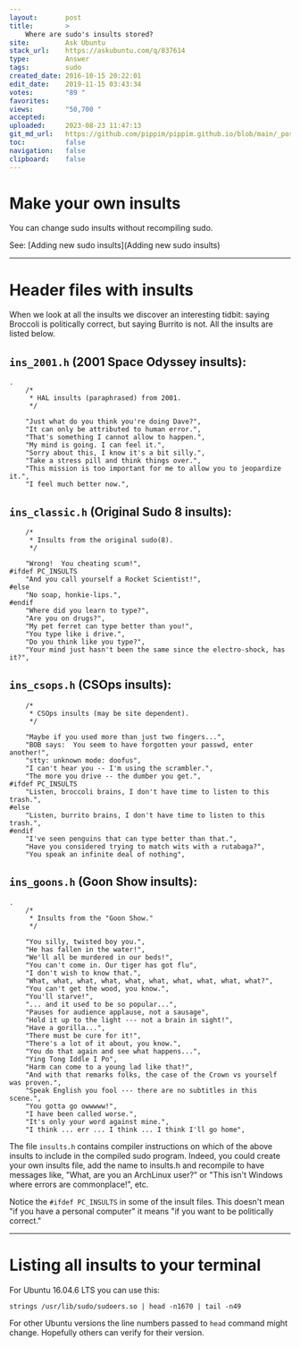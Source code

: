```yaml
---
layout:       post
title:        >
    Where are sudo's insults stored?
site:         Ask Ubuntu
stack_url:    https://askubuntu.com/q/837614
type:         Answer
tags:         sudo
created_date: 2016-10-15 20:22:01
edit_date:    2019-11-15 03:43:34
votes:        "89 "
favorites:    
views:        "50,700 "
accepted:     
uploaded:     2023-08-23 11:47:13
git_md_url:   https://github.com/pippim/pippim.github.io/blob/main/_posts/2016/2016-10-15-Where-are-sudo_s-insults-stored_.md
toc:          false
navigation:   false
clipboard:    false
---
```


# Make your own insults

You can change sudo insults without recompiling sudo.

See: [Adding new sudo insults](Adding new sudo insults)

----------

# Header files with insults

When we look at all the insults we discover an interesting tidbit: saying Broccoli is politically correct, but saying Burrito is not. All the insults are listed below.

## `ins_2001.h` (2001 Space Odyssey insults):

``` 
.
    /*
     * HAL insults (paraphrased) from 2001.
     */
    
    "Just what do you think you're doing Dave?",
    "It can only be attributed to human error.",
    "That's something I cannot allow to happen.",
    "My mind is going. I can feel it.",
    "Sorry about this, I know it's a bit silly.",
    "Take a stress pill and think things over.",
    "This mission is too important for me to allow you to jeopardize it.",
    "I feel much better now.",
```

## `ins_classic.h` (Original Sudo 8 insults):

``` 
    /*
     * Insults from the original sudo(8).
     */

    "Wrong!  You cheating scum!",
#ifdef PC_INSULTS
    "And you call yourself a Rocket Scientist!",
#else
    "No soap, honkie-lips.",
#endif
    "Where did you learn to type?",
    "Are you on drugs?",
    "My pet ferret can type better than you!",
    "You type like i drive.",
    "Do you think like you type?",
    "Your mind just hasn't been the same since the electro-shock, has it?",
```

## `ins_csops.h` (CSOps insults):

``` 
    /*
     * CSOps insults (may be site dependent).
     */

    "Maybe if you used more than just two fingers...",
    "BOB says:  You seem to have forgotten your passwd, enter another!",
    "stty: unknown mode: doofus",
    "I can't hear you -- I'm using the scrambler.",
    "The more you drive -- the dumber you get.",
#ifdef PC_INSULTS
    "Listen, broccoli brains, I don't have time to listen to this trash.",
#else
    "Listen, burrito brains, I don't have time to listen to this trash.",
#endif
    "I've seen penguins that can type better than that.",
    "Have you considered trying to match wits with a rutabaga?",
    "You speak an infinite deal of nothing",
```

## `ins_goons.h` (Goon Show insults):

``` 
.
    /*
     * Insults from the "Goon Show."
     */

    "You silly, twisted boy you.",
    "He has fallen in the water!",
    "We'll all be murdered in our beds!",
    "You can't come in. Our tiger has got flu",
    "I don't wish to know that.",
    "What, what, what, what, what, what, what, what, what, what?",
    "You can't get the wood, you know.",
    "You'll starve!",
    "... and it used to be so popular...",
    "Pauses for audience applause, not a sausage",
    "Hold it up to the light --- not a brain in sight!",
    "Have a gorilla...",
    "There must be cure for it!",
    "There's a lot of it about, you know.",
    "You do that again and see what happens...",
    "Ying Tong Iddle I Po",
    "Harm can come to a young lad like that!",
    "And with that remarks folks, the case of the Crown vs yourself was proven.",
    "Speak English you fool --- there are no subtitles in this scene.",
    "You gotta go owwwww!",
    "I have been called worse.",
    "It's only your word against mine.",
    "I think ... err ... I think ... I think I'll go home",
```

The file `insults.h` contains compiler instructions on which of the above insults to include in the compiled sudo program. Indeed, you could create your own insults file, add the name to insults.h and recompile to have messages like, "What, are you an ArchLinux user?" or "This isn't Windows where errors are commonplace!", etc.

Notice the `#ifdef PC_INSULTS` in some of the insult files. This doesn't mean "if you have a personal computer" it means "if you want to be politically correct."


----------


# Listing all insults to your terminal

For Ubuntu 16.04.6 LTS you can use this:

``` 
strings /usr/lib/sudo/sudoers.so | head -n1670 | tail -n49
```

For other Ubuntu versions the line numbers passed to `head` command might change. Hopefully others can verify for their version.


